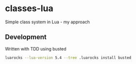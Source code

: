 # classes-lua
Simple class system in Lua - my approach

## Development

Written with TDD using busted

```bash
luarocks --lua-version 5.4 --tree .luarocks install busted
```
